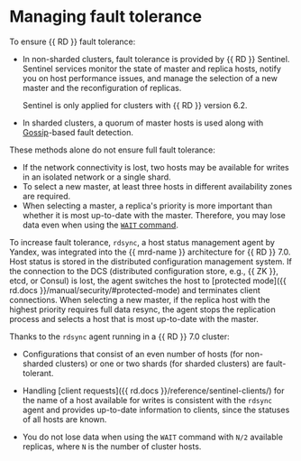 # Managing fault tolerance

To ensure {{ RD }} fault tolerance:

* In non-sharded clusters, fault tolerance is provided by {{ RD }} Sentinel. Sentinel services monitor the state of master and replica hosts, notify you on host performance issues, and manage the selection of a new master and the reconfiguration of replicas.

   Sentinel is only applied for clusters with {{ RD }} version 6.2.

* In sharded clusters, a quorum of master hosts is used along with [Gossip](https://web.stanford.edu/~boyd/papers/gossip_infocom.html)-based fault detection.

These methods alone do not ensure full fault tolerance:

* If the network connectivity is lost, two hosts may be available for writes in an isolated network or a single shard.
* To select a new master, at least three hosts in different availability zones are required.
* When selecting a master, a replica's priority is more important than whether it is most up-to-date with the master. Therefore, you may lose data even when using the [`WAIT` command](https://redis.io/commands/wait/).

To increase fault tolerance, `rdsync`, a host status management agent by Yandex, was integrated into the {{ mrd-name }} architecture for {{ RD }} 7.0. Host status is stored in the distributed configuration management system. If the connection to the DCS (distributed configuration store, e.g., {{ ZK }}, etcd, or Consul) is lost, the agent switches the host to [protected mode]({{ rd.docs }}/manual/security/#protected-mode) and terminates client connections. When selecting a new master, if the replica host with the highest priority requires full data resync, the agent stops the replication process and selects a host that is most up-to-date with the master.

Thanks to the `rdsync` agent running in a {{ RD }} 7.0 cluster:

* Configurations that consist of an even number of hosts (for non-sharded clusters) or one or two shards (for sharded clusters) are fault-tolerant.

* Handling [client requests]({{ rd.docs }}/reference/sentinel-clients/) for the name of a host available for writes is consistent with the `rdsync` agent and provides up-to-date information to clients, since the statuses of all hosts are known.

* You do not lose data when using the `WAIT` command with `N/2` available replicas, where `N` is the number of cluster hosts.
